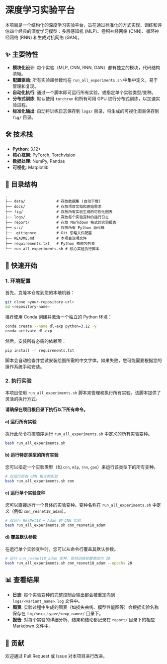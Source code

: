 # 深度学习实验平台

本项目是一个结构化的深度学习实验平台，旨在通过标准化的方式实现、训练和评估四个经典的深度学习模型：多层感知机 (MLP)、卷积神经网络 (CNN)、循环神经网络 (RNN) 和生成对抗网络 (GAN)。

## ✨ 主要特性

- **模块化设计**: 每个实验（MLP, CNN, RNN, GAN）都有独立的模块，代码结构清晰。
- **配置驱动**: 所有实验超参数均在 `run_all_experiments.sh` 中集中定义，易于管理和复现。
- **自动化执行**: 通过一个脚本即可运行所有实验，或指定单个实验类型/变种。
- **分布式训练**: 默认使用 `torchrun` 和所有可用 GPU 进行分布式训练，以加速实验进程。
- **标准化输出**: 自动将训练日志保存到 `logs/` 目录，将生成的可视化图表保存到 `fig/` 目录。

## 🛠️ 技术栈

- **Python**: 3.12+
- **核心框架**: PyTorch, Torchvision
- **数据处理**: NumPy, Pandas
- **可视化**: Matplotlib

## 📂 目录结构

```
.
├── data/              # 存放数据集 (自动下载)
├── docs/              # 存放项目文档和原始需求
├── fig/               # 存放所有实验生成的可视化图表
├── logs/              # 存放每个实验变种的运行日志
├── report/            # 存放 Markdown 格式的实验报告
├── src/               # 存放所有 Python 源代码
├── .gitignore         # Git 忽略文件配置
├── README.md          # 本项目说明文件
├── requirements.txt   # Python 依赖包列表
└── run_all_experiments.sh # 核心实验执行脚本
```

## 🚀 快速开始

### 1. 环境配置

首先，克隆本仓库到您的本地机器：
```bash
git clone <your-repository-url>
cd <repository-name>
```

推荐使用 Conda 创建并激活一个独立的 Python 环境：
```bash
conda create --name dl-exp python=3.12 -y
conda activate dl-exp
```

然后，安装所有必需的依赖项：
```bash
pip install -r requirements.txt
```

脚本会自动检查并尝试安装绘图所需的中文字体。如果失败，您可能需要根据您的操作系统手动安装。

### 2. 执行实验

本项目使用 `run_all_experiments.sh` 脚本来管理和执行所有实验。该脚本提供了灵活的执行方式。

**请确保在项目根目录下执行以下所有命令。**

#### a) 运行所有实验

执行此命令将按顺序运行 `run_all_experiments.sh` 中定义的所有实验变种。
```bash
bash run_all_experiments.sh
```

#### b) 运行特定类型的所有实验

您可以指定一个实验类型（如 `cnn`, `mlp`, `rnn`, `gan`）来运行该类型下的所有变种。
```bash
# 仅运行所有 CNN 相关的实验
bash run_all_experiments.sh cnn
```

#### c) 运行单个实验变种

您可以直接运行一个具体的实验变种。变种名称在 `run_all_experiments.sh` 中定义（例如 `cnn_resnet18_adam`）。
```bash
# 仅运行 ResNet18 + Adam 的 CNN 实验
bash run_all_experiments.sh cnn_resnet18_adam
```

#### d) 覆盖默认参数

在运行单个实验变种时，您可以从命令行覆盖其默认参数。
```bash
# 运行 cnn_resnet18_adam 变种，但将训练轮数修改为 20
bash run_all_experiments.sh cnn_resnet18_adam --epochs 20
```

## 📊 查看结果

- **日志**: 每个实验变种的完整控制台输出都会被重定向到 `logs/<variant_name>.log` 文件中。
- **图表**: 实验过程中生成的图表（如损失曲线、模型性能图等）会根据实验名称保存在 `fig/<exp_type>/<exp_name>/` 目录下。
- **报告**: 对每个实验的详细分析、结果和结论都记录在 `report/` 目录下的相应 Markdown 文件中。

## 🤝 贡献

欢迎通过 Pull Request 或 Issue 对本项目进行改进。 